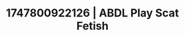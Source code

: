 ---
categories:
- Facial finish
- Pleasure mapping
- Vintage boudoir
- Heat of the moment
- Flirty smirk
image: /assets/images/1747800922126.webp
layout: post
seo:
  description: Featured content with high-quality ABDL Play, Scat Fetish. HD images
    available.
  keywords: ABDL Play, Scat Fetish
  og_image: /assets/images/1747800922126.webp
  schema_type: VisualArtwork
tags:
- ABDL Play
- Scat Fetish
- '#1747800922126'
title: 1747800922126 | ABDL Play Scat Fetish
---